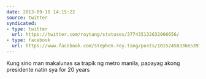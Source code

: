 ```yaml
---
date: 2013-09-10 14:15:22
source: twitter
syndicated:
- type: twitter
  url: https://twitter.com/roytang/statuses/377435132632006656/
- type: facebook
  url: https://www.facebook.com/stephen.roy.tang/posts/10152458336653912
---
```


Kung sino man makalunas sa trapik ng metro manila, papayag akong presidente natin sya for 20 years